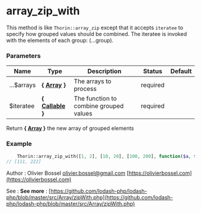 # array_zip_with

This method is like `Thorin::array_zip` except that it accepts `iteratee` to specify
how grouped values should be combined. The iteratee is invoked with the
elements of each group: (...group).



### Parameters
Name  |  Type  |  Description  |  Status  |  Default
------------  |  ------------  |  ------------  |  ------------  |  ------------
...$arrays  |  **{ [Array](http://php.net/manual/en/language.types.array.php) }**  |  The arrays to process  |  required  |
$iteratee  |  **{ [Callable](http://php.net/manual/en/language.types.callable.php) }**  |  The function to combine grouped values  |  required  |

Return **{ [Array](http://php.net/manual/en/language.types.array.php) }** the new array of grouped elements

### Example
```php
	Thorin::array_zip_with([1, 2], [10, 20], [100, 200], function($a, $b, $c) { return $a + $b + $c; });
// [111, 222]
```
Author : Olivier Bossel [olivier.bossel@gmail.com](mailto:olivier.bossel@gmail.com) [https://olivierbossel.com](https://olivierbossel.com)

See : **See more** : [https://github.com/lodash-php/lodash-php/blob/master/src/Array/zipWith.php](https://github.com/lodash-php/lodash-php/blob/master/src/Array/zipWith.php)